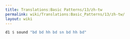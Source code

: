 ```yaml
---
title: Translations:Basic Patterns/13/zh-tw
permalink: wiki/Translations:Basic_Patterns/13/zh-tw/
layout: wiki
---
```


``` Haskell
d1 $ sound "bd bd hh bd sn bd hh bd"
```
